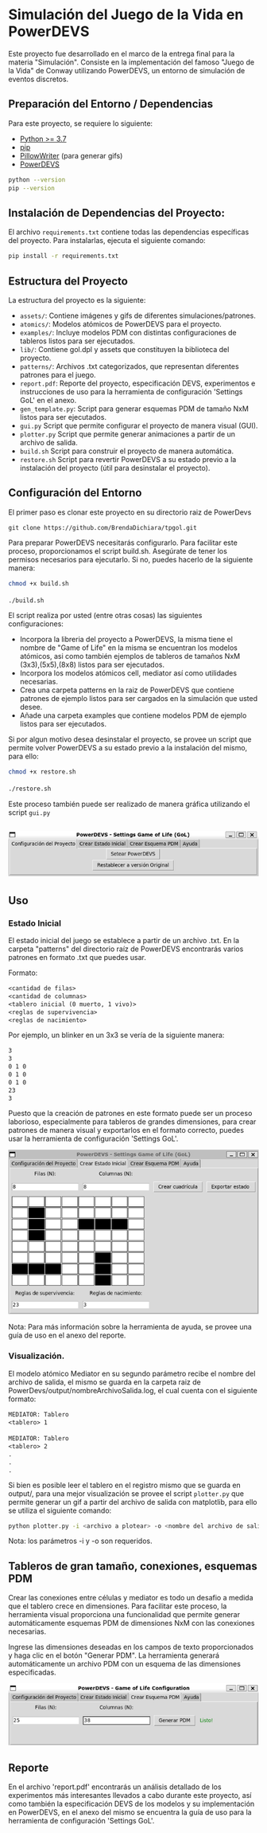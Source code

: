 # Simulación del Juego de la Vida en PowerDEVS

Este proyecto fue desarrollado en el marco de la entrega final para la materia "Simulación". Consiste en la implementación del famoso "Juego de la Vida" de Conway utilizando PowerDEVS, un entorno de simulación de eventos discretos. 


## Preparación del Entorno / Dependencias

Para este proyecto, se requiere lo siguiente:

- [Python >= 3.7](https://www.python.org/downloads/)
- [pip](https://pip.pypa.io/en/stable/installation/)
- [PillowWriter](https://pypi.org/project/PillowWriter/) (para generar gifs)
- [PowerDEVS](https://sourceforge.net/projects/powerdevs/)
```bash
python --version
pip --version
```

## Instalación de Dependencias del Proyecto:

El archivo `requirements.txt` contiene todas las dependencias específicas del proyecto. Para instalarlas, ejecuta el siguiente comando:

```bash
pip install -r requirements.txt
```

## Estructura del Proyecto

La estructura del proyecto es la siguiente:

- `assets/`: Contiene imágenes y gifs de diferentes simulaciones/patrones.
- `atomics/`: Modelos atómicos de PowerDEVS para el proyecto.
- `examples/`: Incluye modelos PDM con distintas configuraciones de tableros listos para ser ejecutados.
- `lib/`: Contiene gol.dpl y assets que constituyen la biblioteca del proyecto.
- `patterns/`: Archivos .txt categorizados, que representan diferentes patrones para el juego.
- `report.pdf`: Reporte del proyecto, especificación DEVS, experimentos e instrucciones de uso para la herramienta de configuración 'Settings GoL' en el anexo.
- `gen_template.py`: Script para generar esquemas PDM de tamaño NxM listos para ser ejecutados.
- `gui.py` Script que permite configurar el proyecto de manera visual (GUI).
- `plotter.py` Script que permite generar animaciones a partir de un archivo de salida.
- `build.sh` Script para construir el proyecto de manera automática.
- `restore.sh` Script para revertir PowerDEVS a su estado previo a la instalación del proyecto (útil para desinstalar el proyecto).


## Configuración del Entorno

El primer paso es clonar este proyecto en su directorio raiz de PowerDevs 
```
git clone https://github.com/BrendaDichiara/tpgol.git
```

Para preparar PowerDEVS necesitarás configurarlo. Para facilitar este proceso, proporcionamos el script build.sh. Asegúrate de tener los permisos necesarios para ejecutarlo. Si no, puedes hacerlo de la siguiente manera:
```bash
chmod +x build.sh

./build.sh
```
El script realiza por usted (entre otras cosas) las siguientes configuraciones:
- Incorpora la libreria del proyecto a PowerDEVS, la misma tiene el nombre de "Game of Life" en la misma se encuentran los modelos atómicos, asi como también ejemplos de tableros de tamaños NxM (3x3),(5x5),(8x8) listos para ser ejecutados.
- Incorpora los modelos atómicos cell, mediator así como utilidades necesarias.
- Crea una carpeta patterns en la raiz de PowerDEVS que contiene patrones de ejemplo listos para ser cargados en la simulación que usted desee.
- Añade una carpeta examples que contiene modelos PDM de ejemplo listos para ser ejecutados.

Si por algun motivo desea desinstalar el proyecto, se provee un script que permite volver PowerDEVS a su estado previo a la instalación del mismo, para ello:

```bash
chmod +x restore.sh

./restore.sh
```
Este proceso también puede ser realizado de manera gráfica utilizando el script `gui.py`

![nombre_alternativo](assets/gui/pestania1.png)
---


## Uso 

### Estado Inicial
El estado inicial del juego se establece a partir de un archivo .txt. En la carpeta "patterns" del directorio raíz de PowerDEVS encontrarás varios patrones en formato .txt que puedes usar.

Formato:
```
<cantidad de filas>
<cantidad de columnas>
<tablero inicial (0 muerto, 1 vivo)>
<reglas de supervivencia>
<reglas de nacimiento>
```

Por ejemplo, un blinker en un 3x3 se vería de la siguiente manera:

```
3
3
0 1 0
0 1 0
0 1 0
23
3
```

Puesto que la creación de patrones en este formato puede ser un proceso laborioso, especialmente para tableros de grandes dimensiones, para crear patrones de manera visual y exportarlos en el formato correcto, puedes usar la herramienta de configuración 'Settings GoL'.

![settings gol pestaña creación de estado](assets/gui/pestania2.png)

Nota: Para más información sobre la herramienta de ayuda, se provee una guía de uso en el anexo del reporte.

### Visualización.

El modelo atómico Mediator en su segundo parámetro recibe el nombre del archivo de salida, el mismo se guarda en la carpeta raiz de PowerDevs/output/nombreArchivoSalida.log, el cual cuenta con el siguiente formato:

```
MEDIATOR: Tablero
<tablero> 1

MEDIATOR: Tablero
<tablero> 2
.
.
.
```

Si bien es posible leer el tablero en el registro mismo que se guarda en output/,  para una mejor visualización se provee el script `plotter.py` que permite generar un gif a partir del archivo de salida con matplotlib, para ello se utiliza el siguiente comando:

```bash
python plotter.py -i <archivo a plotear> -o <nombre del archivo de salida>
```
Nota: los parámetros -i y -o son requeridos.


## Tableros de gran tamaño, conexiones, esquemas PDM

Crear las conexiones entre células y mediator es todo un desafio a medida que el tablero crece en dimensiones. Para facilitar este proceso, la herramienta visual proporciona una funcionalidad que permite generar automáticamente esquemas PDM de dimensiones NxM con las conexiones necesarias.

Ingrese las dimensiones deseadas en los campos de texto proporcionados y haga clic en el botón "Generar PDM". La herramienta generará automáticamente un archivo PDM con un esquema de las dimensiones especificadas.

![settings gol pestaña creación de esquema PDM](assets/gui/pestania3.png)


## Reporte

En el archivo 'report.pdf'  encontrarás un análisis detallado de los experimentos más interesantes llevados a cabo durante este proyecto, así como también la especificación DEVS de los modelos y su implementación en PowerDEVS, en el anexo del mismo se encuentra la guía de uso para la herramienta de configuración 'Settings GoL'.


